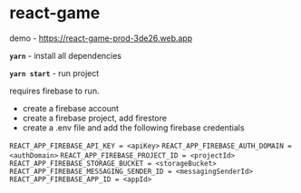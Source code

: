 # react-game

demo - https://react-game-prod-3de26.web.app

__`yarn`__ - install all dependencies

__`yarn start`__ - run project

requires firebase to run.

 - create a firebase account
 - create a firebase project, add firestore
 - create a .env file and add the following firebase credentials

`REACT_APP_FIREBASE_API_KEY = <apiKey>`
`REACT_APP_FIREBASE_AUTH_DOMAIN = <authDomain>`
`REACT_APP_FIREBASE_PROJECT_ID = <projectId>`
`REACT_APP_FIREBASE_STORAGE_BUCKET = <storageBucket>`
`REACT_APP_FIREBASE_MESSAGING_SENDER_ID = <messagingSenderId>`
`REACT_APP_FIREBASE_APP_ID = <appId>`
